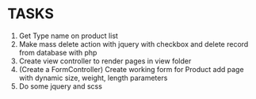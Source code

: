 # TASKS #

1. Get Type name on product list
2. Make mass delete action with jquery with checkbox and delete record from database with php
3. Create view controller to render pages in view folder
4. (Create a FormController) Create working form for Product add page with dynamic size, weight, length parameters
5. Do some jquery and scss
